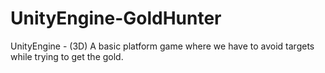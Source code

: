 # UnityEngine-GoldHunter
UnityEngine - (3D) A basic platform game where we have to avoid targets while trying to get the gold.
